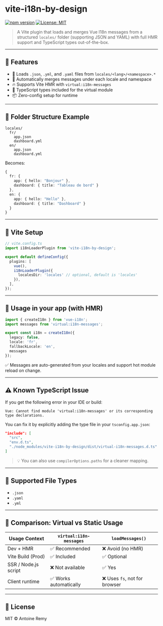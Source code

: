 # vite-i18n-by-design

[![npm version](https://img.shields.io/npm/v/vite-i18n-by-design.svg)](https://www.npmjs.com/package/vite-i18n-by-design)
[![License: MIT](https://img.shields.io/npm/l/vite-i18n-by-design.svg)](LICENSE)

> A Vite plugin that loads and merges Vue I18n messages from a structured `locales/` folder (supporting JSON and YAML) with full HMR support and TypeScript types out-of-the-box.

---

## 🚀 Features

- 🧩 Loads `.json`, `.yml`, and `.yaml` files from `locales/<lang>/<namespace>.*`
- 🔁 Automatically merges messages under each locale and namespace
- 🔥 Supports Vite HMR with `virtual:i18n-messages`
- 🧠 TypeScript types included for the virtual module
- 📦 Zero-config setup for runtime

---

## 📁 Folder Structure Example

```
locales/
  fr/
    app.json
    dashboard.yml
  en/
    app.json
    dashboard.yml
```

Becomes:

```ts
{
  fr: {
    app: { hello: "Bonjour" },
    dashboard: { title: "Tableau de bord" }
  },
  en: {
    app: { hello: "Hello" },
    dashboard: { title: "Dashboard" }
  }
}
```

---

## 🔌 Vite Setup

```ts
// vite.config.ts
import i18nLoaderPlugin from 'vite-i18n-by-design';

export default defineConfig({
  plugins: [
    vue(),
    i18nLoaderPlugin({
      localesDir: 'locales' // optional, default is 'locales'
    }),
  ],
});
```

---

## 🧠 Usage in your app (with HMR)

```ts
import { createI18n } from 'vue-i18n';
import messages from 'virtual:i18n-messages';

export const i18n = createI18n({
  legacy: false,
  locale: 'fr',
  fallbackLocale: 'en',
  messages
});
```

✅ Messages are auto-generated from your locales and support hot module reload on change.

---

## ⚠️ Known TypeScript Issue

If you get the following error in your IDE or build:

```text
Vue: Cannot find module 'virtual:i18n-messages' or its corresponding type declarations.
```

You can fix it by explicitly adding the type file in your `tsconfig.app.json`:

```json
"include": [
  "src",
  "env.d.ts",
  "./node_modules/vite-i18n-by-design/dist/virtual-i18n-messages.d.ts"
]
```

> 💡 You can also use `compilerOptions.paths` for a cleaner mapping.

---

## 📝 Supported File Types

- `.json`
- `.yaml`
- `.yml`

---

## 🧪 Comparison: Virtual vs Static Usage

| Usage Context         | `virtual:i18n-messages` | `loadMessages()`        |
|-----------------------|--------------------------|--------------------------|
| Dev + HMR             | ✅ Recommended            | ❌ Avoid (no HMR)        |
| Vite Build (Prod)     | ✅ Included               | ✅ Optional               |
| SSR / Node.js script  | ❌ Not available          | ✅ Yes                    |
| Client runtime        | ✅ Works automatically     | ❌ Uses `fs`, not for browser |

---

## 🪪 License

MIT © Antoine Remy
